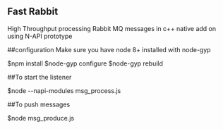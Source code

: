 ## Fast Rabbit
High Throughput processing Rabbit MQ messages in c++ native add on using N-API prototype

##configuration
Make sure you have node 8+ installed with node-gyp


 $npm install
 $node-gyp configure
 $node-gyp rebuild

##To start the listener 

$node --napi-modules msg_process.js

##To push messages

$node msg_produce.js


